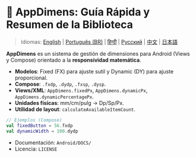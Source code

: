 # 🚀 AppDimens: Guía Rápida y Resumen de la Biblioteca

> Idiomas: [English](../../../../Android/appdimens_all/README.md) | [Português (BR)](../../pt-BR/Android/appdimens_all/README.md) | [हिन्दी](../../hi/Android/appdimens_all/README.md) | [Русский](../../ru/Android/appdimens_all/README.md) | [中文](../../zh/Android/appdimens_all/README.md) | [日本語](../../ja/Android/appdimens_all/README.md)

**AppDimens** es un sistema de gestión de dimensiones para Android (Views y Compose) orientado a la **responsividad matemática**.

- **Modelos**: Fixed (FX) para ajuste sutil y Dynamic (DY) para ajuste proporcional.
- **Compose**: `.fxdp`, `.dydp`, `.fxsp`, `.dysp`.
- **Views/XML**: `AppDimens.fixedPx`, `AppDimens.dynamicPx`, `AppDimens.dynamicPercentagePx`.
- **Unidades físicas**: mm/cm/pulg → Dp/Sp/Px.
- **Utilidad de layout**: `calculateAvailableItemCount`.

```kotlin
// Ejemplos (Compose)
val fixedButton = 56.fxdp
val dynamicWidth = 100.dydp
```

- Documentación: `Android/DOCS/`
- Licencia: `LICENSE`
